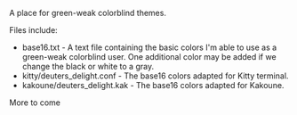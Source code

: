 A place for green-weak colorblind themes.

Files include:
- base16.txt - A text file containing the basic colors I'm able to use as a green-weak colorblind user. One additional color may be added if we change the black or white to a gray.
- kitty/deuters_delight.conf - The base16 colors adapted for Kitty terminal.
- kakoune/deuters_delight.kak - The base16 colors adapted for Kakoune.

More to come
